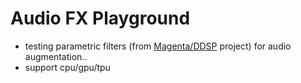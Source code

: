 # Audio FX Playground
- testing parametric filters (from [Magenta/DDSP](https://github.com/magenta/ddsp) project) for audio augmentation.. 
- support cpu/gpu/tpu

